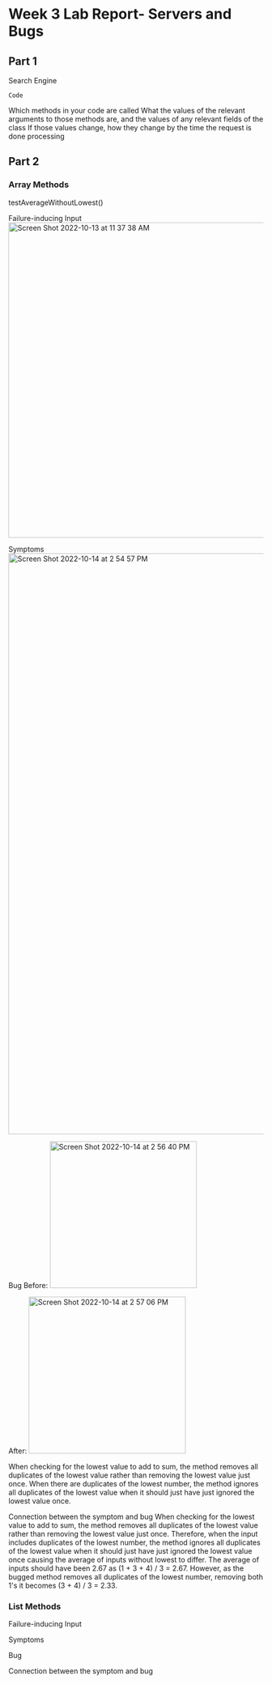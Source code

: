 # Week 3 Lab Report- Servers and Bugs

## Part 1
Search Engine

```
Code

```
Which methods in your code are called
What the values of the relevant arguments to those methods are, and the values of any relevant fields of the class
If those values change, how they change by the time the request is done processing

## Part 2 
### Array Methods 

testAverageWithoutLowest()

Failure-inducing Input
<img width="623" alt="Screen Shot 2022-10-13 at 11 37 38 AM" src="https://user-images.githubusercontent.com/114449002/195949400-63719a83-2852-484a-baf7-2db5fa260308.png">

Symptoms
<img width="1148" alt="Screen Shot 2022-10-14 at 2 54 57 PM" src="https://user-images.githubusercontent.com/114449002/195949890-bae3e42a-8f38-48aa-933d-ed4a771f50b0.png">


Bug
Before:
<img width="290" alt="Screen Shot 2022-10-14 at 2 56 40 PM" src="https://user-images.githubusercontent.com/114449002/195950062-b076b71c-1067-4ecb-bd55-e54ad5628d1d.png">

After:
<img width="310" alt="Screen Shot 2022-10-14 at 2 57 06 PM" src="https://user-images.githubusercontent.com/114449002/195950092-7f5fe3f6-70a1-4376-b9cf-bfe538a17ffd.png">

When checking for the lowest value to add to sum, the method removes all duplicates of the lowest value rather than removing the lowest value just once. When there are duplicates of the lowest number, the method ignores all duplicates of the lowest value when it should just have just ignored the lowest value once. 

Connection between the symptom and bug
When checking for the lowest value to add to sum, the method removes all duplicates of the lowest value rather than removing the lowest value just once. Therefore, when the input includes duplicates of the lowest number, the method ignores all duplicates of the lowest value when it should just have just ignored the lowest value once causing the average of inputs without lowest to differ. The average of inputs should have been 2.67 as (1 + 3 + 4) / 3 = 2.67. However, as the bugged method removes all duplicates of the lowest number, removing both 1's it becomes (3 + 4) / 3 = 2.33.

### List Methods 
Failure-inducing Input

Symptoms

Bug

Connection between the symptom and bug
